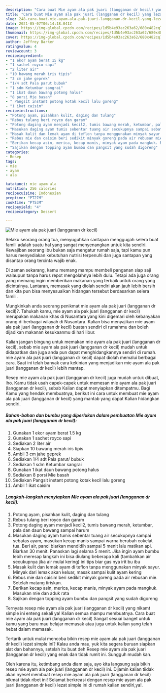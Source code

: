 ```yaml
---
description: "Cara buat Mie ayam ala pak juari (langganan dr kecil) yang lezat Untuk Jualan"
title: "Cara buat Mie ayam ala pak juari (langganan dr kecil) yang lezat Untuk Jualan"
slug: 248-cara-buat-mie-ayam-ala-pak-juari-langganan-dr-kecil-yang-lezat-untuk-jualan
date: 2021-05-07T06:14:18.041Z
image: https://img-global.cpcdn.com/recipes/1d5b4e93ac263a62/680x482cq70/mie-ayam-ala-pak-juari-langganan-dr-kecil-foto-resep-utama.jpg
thumbnail: https://img-global.cpcdn.com/recipes/1d5b4e93ac263a62/680x482cq70/mie-ayam-ala-pak-juari-langganan-dr-kecil-foto-resep-utama.jpg
cover: https://img-global.cpcdn.com/recipes/1d5b4e93ac263a62/680x482cq70/mie-ayam-ala-pak-juari-langganan-dr-kecil-foto-resep-utama.jpg
author: Jeffrey Barker
ratingvalue: 4
reviewcount: 3
recipeingredient:
- "1 ekor ayam berat 15 kg"
- "1 sachet royco sapi"
- "2 liter air"
- "10 bawang merah iris tipis"
- "3 cm jahe geprek"
- "1/4 sdt Pala parut bubuk"
- "1 sdm Ketumbar sangrai"
- "1 ikat daun bawang potong halus"
- "8 porsi Mie basah"
- " Pangsit instant potong kotak kecil lalu goreng"
- "1 ikat caisim"
recipeinstructions:
- "Potong ayam, pisahkan kulit, daging dan tulang"
- "Rebus tulang beri royco dan garam"
- "Potong daging ayam menjadi kecil2, tumis bawang merah, ketumbar, pala dan daun bawang sampai harum"
- "Masukan daging ayam tumis sebentar tuang air secukupnya sampai sebatas ayam, masukan kecap manis sampai warna berubah cokelat tua. Beri air, panci biarkan mendidih sampai 5 menit lalu matikan api. Biarkan 30 menit. Panaskan lagi selama 5 menit. Jika ingin ayam bumbu lebih meresap langkah ini bisa diulang beberapa kali (tambahkan air secukupnya jika air mulai kering) ini tips biar gas nya irit bu ibu"
- "Masak kulit dan lemak ayam di teflon tanpa menggunakan minyak sayur. Minyak dari lemak akan keluar, masak sampai kulit ayam kering"
- "Rebus mie dan caisim beri sedikit minyak goreng pada air rebusan mie. Setelah matang tiriskan."
- "Berikan kecap asin, merica, kecap manis, minyak ayam pada mangkuk. Masukan mie dan aduk rata"
- "Sajikan dengan topping ayam bumbu dan pangsit yang sudah digoreng"
categories:
- Resep
tags:
- mie
- ayam
- ala

katakunci: mie ayam ala 
nutrition: 256 calories
recipecuisine: Indonesian
preptime: "PT27M"
cooktime: "PT53M"
recipeyield: "4"
recipecategory: Dessert

---
```



![Mie ayam ala pak juari (langganan dr kecil)](https://img-global.cpcdn.com/recipes/1d5b4e93ac263a62/680x482cq70/mie-ayam-ala-pak-juari-langganan-dr-kecil-foto-resep-utama.jpg)

Selaku seorang orang tua, menyuguhkan santapan menggugah selera buat famili adalah suatu hal yang sangat menyenangkan untuk kita sendiri. Kewajiban seorang ibu bukan saja mengatur rumah saja, tapi kamu pun harus menyediakan kebutuhan nutrisi terpenuhi dan juga santapan yang disantap orang tercinta wajib enak.

Di zaman  sekarang, kamu memang mampu membeli panganan siap saji walaupun tanpa harus repot mengolahnya lebih dulu. Tetapi ada juga orang yang memang ingin memberikan makanan yang terbaik untuk orang yang dicintainya. Lantaran, memasak yang diolah sendiri akan jauh lebih bersih dan kita pun bisa menyesuaikan hidangan tersebut berdasarkan selera famili. 



Mungkinkah anda seorang penikmat mie ayam ala pak juari (langganan dr kecil)?. Tahukah kamu, mie ayam ala pak juari (langganan dr kecil) merupakan makanan khas di Nusantara yang kini digemari oleh kebanyakan orang di berbagai wilayah di Nusantara. Kalian bisa menyajikan mie ayam ala pak juari (langganan dr kecil) buatan sendiri di rumahmu dan boleh dijadikan makanan kesukaanmu di hari libur.

Kalian jangan bingung untuk memakan mie ayam ala pak juari (langganan dr kecil), sebab mie ayam ala pak juari (langganan dr kecil) mudah untuk didapatkan dan juga anda pun dapat menghidangkannya sendiri di rumah. mie ayam ala pak juari (langganan dr kecil) dapat diolah memalui berbagai cara. Saat ini telah banyak cara kekinian yang menjadikan mie ayam ala pak juari (langganan dr kecil) lebih mantap.

Resep mie ayam ala pak juari (langganan dr kecil) juga mudah untuk dibuat, lho. Kamu tidak usah capek-capek untuk memesan mie ayam ala pak juari (langganan dr kecil), sebab Kalian dapat menyiapkan ditempatmu. Bagi Kamu yang hendak membuatnya, berikut ini cara untuk membuat mie ayam ala pak juari (langganan dr kecil) yang mantab yang dapat Kalian hidangkan sendiri.

<!--inarticleads1-->

##### Bahan-bahan dan bumbu yang diperlukan dalam pembuatan Mie ayam ala pak juari (langganan dr kecil):

1. Gunakan 1 ekor ayam berat 1.5 kg
1. Gunakan 1 sachet royco sapi
1. Sediakan 2 liter air
1. Siapkan 10 bawang merah iris tipis
1. Ambil 3 cm jahe geprek
1. Sediakan 1/4 sdt Pala parut/ bubuk
1. Sediakan 1 sdm Ketumbar sangrai
1. Gunakan 1 ikat daun bawang potong halus
1. Sediakan 8 porsi Mie basah
1. Sediakan  Pangsit instant potong kotak kecil lalu goreng
1. Ambil 1 ikat caisim




<!--inarticleads2-->

##### Langkah-langkah menyiapkan Mie ayam ala pak juari (langganan dr kecil):

1. Potong ayam, pisahkan kulit, daging dan tulang
1. Rebus tulang beri royco dan garam
1. Potong daging ayam menjadi kecil2, tumis bawang merah, ketumbar, pala dan daun bawang sampai harum
1. Masukan daging ayam tumis sebentar tuang air secukupnya sampai sebatas ayam, masukan kecap manis sampai warna berubah cokelat tua. Beri air, panci biarkan mendidih sampai 5 menit lalu matikan api. Biarkan 30 menit. Panaskan lagi selama 5 menit. Jika ingin ayam bumbu lebih meresap langkah ini bisa diulang beberapa kali (tambahkan air secukupnya jika air mulai kering) ini tips biar gas nya irit bu ibu
1. Masak kulit dan lemak ayam di teflon tanpa menggunakan minyak sayur. Minyak dari lemak akan keluar, masak sampai kulit ayam kering
1. Rebus mie dan caisim beri sedikit minyak goreng pada air rebusan mie. Setelah matang tiriskan.
1. Berikan kecap asin, merica, kecap manis, minyak ayam pada mangkuk. Masukan mie dan aduk rata
1. Sajikan dengan topping ayam bumbu dan pangsit yang sudah digoreng




Ternyata resep mie ayam ala pak juari (langganan dr kecil) yang nikamt simple ini enteng sekali ya! Kalian semua mampu membuatnya. Cara buat mie ayam ala pak juari (langganan dr kecil) Sangat sesuai banget untuk kamu yang baru mau belajar memasak atau juga untuk kalian yang telah hebat dalam memasak.

Tertarik untuk mulai mencoba bikin resep mie ayam ala pak juari (langganan dr kecil) lezat simple ini? Kalau anda mau, yuk kita segera buruan siapkan alat dan bahannya, setelah itu buat deh Resep mie ayam ala pak juari (langganan dr kecil) yang enak dan tidak rumit ini. Sungguh mudah kan. 

Oleh karena itu, ketimbang anda diam saja, ayo kita langsung saja bikin resep mie ayam ala pak juari (langganan dr kecil) ini. Dijamin kalian tiidak akan nyesel membuat resep mie ayam ala pak juari (langganan dr kecil) nikmat tidak ribet ini! Selamat berkreasi dengan resep mie ayam ala pak juari (langganan dr kecil) lezat simple ini di rumah kalian sendiri,ya!.

